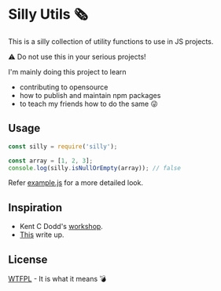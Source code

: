 # Silly Utils 🗞

This is a silly collection of utility functions to use in
JS projects.

⚠ Do not use this in your serious projects!

I'm mainly doing this project to learn

- contributing to opensource
- how to publish and maintain npm packages
- to teach my friends how to do the same 😜

## Usage

```javascript
const silly = require('silly');

const array = [1, 2, 3];
console.log(silly.isNullOrEmpty(array)); // false
```

Refer [example.js](./example.js) for a more detailed look.

## Inspiration

- Kent C Dodd's [workshop](https://github.com/eggheadio-github/stack-overflow-copy-paste).
- [This](https://eladnava.com/publishing-your-first-package-to-npm/) write up.

## License

[WTFPL](http://www.wtfpl.net/) - It is what it means 💣
